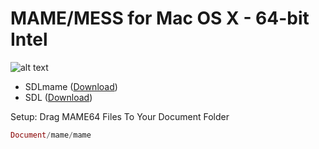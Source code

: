 MAME/MESS for Mac OS X - 64-bit Intel
=======

![alt text](http://jscustom.theoldcomputer.com/images/manufacturers_systems/MESS/BIOS-0.154/778226mess-logo.jpg "Screenshot")


* SDLmame ([Download](http://sdlmame.lngn.net))
* SDL ([Download](http://www.libsdl.org))

Setup: 
Drag MAME64 Files To Your Document Folder 

```elixir
Document/mame/mame

```
